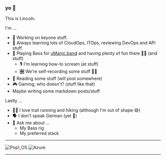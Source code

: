### yo 👋

<!--
**lincolnpires/lincolnpires** is a ✨ _special_ ✨ repository because its `README.md` (this file) appears on your GitHub profile.
-->

This is Lincoln.

I'm ...
- 🔭 Working on keyone stuff.
- 🌱 Always learning lots of CloudOps, ITOps, reviewing DevOps and API stuff.
- 🎵 Playing Bass for [uManic.band](https://uManic.band) and having plenty of fun there 🤘🏾 (and stuff)
  - 🎙️ I'm learning how-to scream (at stuff)
  - 🎛️ We're self-recording some stuff 🤞🏾
- 📖 Reading some stuff (will post somewhere) <!-- `IT Strategy` by Jim Maholic and `Limitless` by Jim Kwik -->
- 🎮 Gaming; who doesn't? (stuff like that)
- Maybe writing some markdown posts/stuff

Lastly ...
- 🏃🏾‍ I love trail running and hiking (although I'm out of shape 😅)
- 🗣 I don't speak German (yet 🤔)
- 💬 Ask me about ...
  - My Bass rig
  - My preferred stack

---
![Pop!_OS](https://img.shields.io/badge/Pop!_OS-49b8c6.svg?style=for-the-badge&logo=popos&logoColor=white)
![Azure](https://img.shields.io/badge/azure-blue.svg?style=for-the-badge&logo=microsoft-azure)
<!-- ## Tech Soup

![Ubuntu](https://img.shields.io/badge/Ubuntu-E95420?style=for-the-badge&logo=ubuntu&logoColor=white) 
![Pop!_OS](https://img.shields.io/badge/Pop!_OS-49b8c6.svg?style=for-the-badge&logo=popos&logoColor=white) 
![RedHat](https://img.shields.io/badge/RedHat-white?style=for-the-badge&logo=RedHat&logoColor=ee0000) 

![Azure](https://img.shields.io/badge/azure-blue.svg?style=for-the-badge&logo=microsoft-azure)
<!-- ![AWS](https://img.shields.io/badge/AWS-%23FF9900.svg?style=for-the-badge&logo=amazon-aws&logoColor=white)  
![DigitalOcean](https://img.shields.io/badge/DigitalOcean-%230167ff.svg?style=for-the-badge&logo=digitalOcean&logoColor=white) 

![C#](https://img.shields.io/badge/C%23-blueviolet.svg?style=for-the-badge&logo=csharp)
![JavaScript](https://img.shields.io/badge/javascript-%23323330.svg?style=for-the-badge&logo=javascript&logoColor=%23F7DF1E)
![Python](https://img.shields.io/badge/python-3670A0?style=for-the-badge&logo=python&logoColor=ffdd54) ~
![PHP](https://img.shields.io/badge/php-%23777BB4.svg?style=for-the-badge&logo=php&logoColor=white) ~

![dotnet](https://img.shields.io/badge/dotnet-blueviolet.svg?style=for-the-badge&logo=dotnet&logoColor=white)
![NodeJS](https://img.shields.io/badge/node.js-6DA55F?style=for-the-badge&logo=node.js&logoColor=white) 
![Express.js](https://img.shields.io/badge/express.js-%23404d59.svg?style=for-the-badge&logo=express&logoColor=%2361DAFB) 

![Git](https://img.shields.io/badge/git-%23F05033.svg?style=for-the-badge&logo=git&logoColor=white) 
![GitHub](https://img.shields.io/badge/github-%23121011.svg?style=for-the-badge&logo=github&logoColor=white) 
![GitHub Actions](https://img.shields.io/badge/actions-%23121011.svg?style=for-the-badge&logo=github-actions&logoColor=white)
<!-- ![Terraform](https://img.shields.io/badge/terraform-7740b6?style=for-the-badge&logo=terraform) 

![Cloudflare](https://img.shields.io/badge/Cloudflare-F38020?style=for-the-badge&logo=Cloudflare&logoColor=white) 
<!-- ![Snyk](https://img.shields.io/badge/Snyk-221f4a?style=for-the-badge&logo=Snyk) 
![Sentry](https://img.shields.io/badge/sentry-362d59?style=for-the-badge&logo=sentry) 

![Jetbrains](https://img.shields.io/badge/Jetbrains-black?style=for-the-badge&logo=Jetbrains) 
![VS Code](https://img.shields.io/badge/VS_Code-4babeb?style=for-the-badge&logo=visualstudiocode) 
![Vim](https://img.shields.io/badge/Vim-ccc?style=for-the-badge&logo=vim&logoColor=019833) 

![JWT](https://img.shields.io/badge/JWT-black?style=for-the-badge&logo=JSON%20web%20tokens) 
![Postman](https://img.shields.io/badge/Postman-FF6C37?style=for-the-badge&logo=postman&logoColor=white) 
![Swagger](https://img.shields.io/badge/-Swagger-%23Clojure?style=for-the-badge&logo=swagger&logoColor=white) 

![Docker](https://img.shields.io/badge/docker-%230db7ed.svg?style=for-the-badge&logo=docker&logoColor=white) 
![Nginx](https://img.shields.io/badge/nginx-%23009639.svg?style=for-the-badge&logo=nginx&logoColor=white) 
<!--
![Apache](https://img.shields.io/badge/apache-%23D42029.svg?style=for-the-badge&logo=apache&logoColor=white) 

![Bootstrap](https://img.shields.io/badge/bootstrap-%23563D7C.svg?style=for-the-badge&logo=bootstrap&logoColor=white) 
![React](https://img.shields.io/badge/react-%2320232a.svg?style=for-the-badge&logo=react&logoColor=%2361DAFB) 
![Firebase](https://img.shields.io/badge/firebase-white.svg?style=for-the-badge&logo=Firebase) 
![Vite](https://img.shields.io/badge/vite-9a5efe.svg?style=for-the-badge&logo=vite&logoColor=ffce26) 

![Ghost](https://img.shields.io/badge/Ghost-black.svg?style=for-the-badge&logo=ghost&logoColor=white) 
<!--![WordPress](https://img.shields.io/badge/WordPress-%23117AC9.svg?style=for-the-badge&logo=WordPress&logoColor=white) -->

<!-- ![Sequelize](https://img.shields.io/badge/Sequelize-52B0E7?style=for-the-badge&logo=Sequelize&logoColor=white) 
![NPM](https://img.shields.io/badge/NPM-%23000000.svg?style=for-the-badge&logo=npm&logoColor=white) 
![Slack](https://img.shields.io/badge/Slack-4A154B?style=for-the-badge&logo=slack&logoColor=white) 
![Webpack](https://img.shields.io/badge/webpack-%238DD6F9.svg?style=for-the-badge&logo=webpack&logoColor=black) 
![Babel](https://img.shields.io/badge/Babel-F9DC3e?style=for-the-badge&logo=babel&logoColor=black) 
![ElasticSearch](https://img.shields.io/badge/-ElasticSearch-005571?style=for-the-badge&logo=elasticsearch)  

<small>with more to come ...</small>
-->

---
<!-- [![Anurag's GitHub stats](https://github-readme-stats.vercel.app/api?username=lincolnpires)](https://github.com/anuraghazra/github-readme-stats) -->

<!-- ![1](https://github-readme-stats.vercel.app/api/top-langs/?username=lincolnpires) -->
